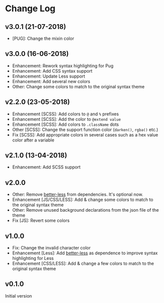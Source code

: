 # Change Log

## v3.0.1 (21-07-2018)
* [PUG]: Change the mixin color

## v3.0.0 (16-06-2018)
* Enhancement: Rework syntax highlighting for Pug
* Enhancement: Add CSS syntax support
* Enhancement: Update Less support
* Enhancement: Add several new colors
* Other: Change some colors to match to the original syntax theme

## v2.2.0 (23-05-2018)
* Enhancement [SCSS]: Add colors to `@` and `%` prefixes
* Enhancement [SCSS]: Add the color to `@extend value`
* Enhancement [SCSS]: Add colors to `.className` dots
* Other [SCSS]: Change the support function color (`darken()`, `rgba()` etc.)
* Fix [SCSS]: Add appropriate colors in several cases such as a hex value color after a variable

## v2.1.0 (13-04-2018)
* Enhancement: Add SCSS support

## v2.0.0
* Other: Remove [better-less](https://marketplace.visualstudio.com/items?itemName=radium-v.better-less) from dependencies. It's optional now.
* Enhancement [JS/CSS/LESS]: Add & change some colors to match to the original syntax theme
* Other: Remove unused background declarations from the json file of the theme
* Fix [JS]: Revert some colors

## v1.0.0
* Fix: Change the invalid character color
* Enhancement [Less]: Add [better-less](https://marketplace.visualstudio.com/items?itemName=radium-v.better-less) as dependence to improve syntax highlighting for Less
* Enhancement [CSS/LESS]: Add & change a few colors to match to the original syntax theme

## v0.1.0
Initial version